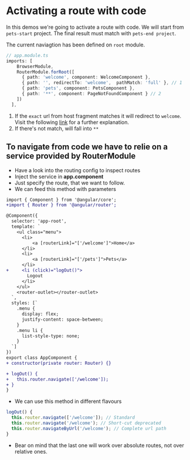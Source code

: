 # Activating a route with code

In this demos we're going to activate a route with code. We will start from `pets-start` project. The final result must match with `pets-end project`.

The current naviagtion has been defined on `root` module.

```ts
// app.module.ts
imports: [
    BrowserModule,
    RouterModule.forRoot([
      { path: 'welcome', component: WelcomeComponent },
      { path: '', redirectTo: 'welcome',  pathMatch: 'full' }, // 1
      { path: 'pets', component: PetsComponent },
      { path: '**', component: PageNotFoundComponent } // 2
    ])
  ],
```

1. If the `exact` url from host fragment matches it will redirect to `welcome`. Visit the following [link](https://stackoverflow.com/questions/42992212/in-angular-what-is-pathmatch-full-and-what-effect-does-it-have) for a further explanation.
2. If there's not match, will fall into `**`

## To navigate from code we have to relie on a service provided by RouterModule

- Have a look into the routing config to inspect routes
- Inject the service in **app.component**
- Just specify the route, that we want to follow.
- We can feed this method with parameters

```diff app.component.ts
import { Component } from '@angular/core';
+import { Router } from '@angular/router';

@Component({
  selector: 'app-root',
  template: `
    <ul class="menu">
      <li>
          <a [routerLink]="['/welcome']">Home</a>
      </li>
      <li>
          <a [routerLink]="['/pets']">Pets</a>
      </li>
+     <li (click)="logOut()">
        Logout
      </li>
    </ul>
    <router-outlet></router-outlet>
  `,
  styles: [`
    .menu {
      display: flex;
      justify-content: space-between;
    }
    .menu li {
      list-style-type: none;
    }
  `]
})
export class AppComponent {
+ constructor(private router: Router) {}

+ logOut() {
+   this.router.navigate(['/welcome']);
+ }
}

```

- We can use this method in different flavours

```typescript
logOut() {
  this.router.navigate(['/welcome']); // Standard
  this.router.navigate('/welcome'); // Short-cut deprecated
  this.router.navigateByUrl('/welcome'); // Complete url path
}
```

- Bear on mind that the last one will work over absolute routes, not over relative ones.
